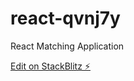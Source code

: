 # react-qvnj7y

React Matching Application 

[Edit on StackBlitz ⚡️](https://stackblitz.com/edit/react-qvnj7y)